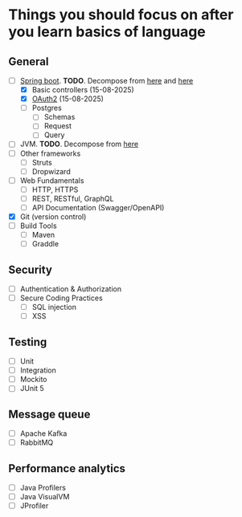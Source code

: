 # Things you should focus on after you learn basics of language

## General

- [ ] [Spring boot](https://github.com/ArickCodeGuy/spring-test). **TODO**. Decompose from [here](https://spring.academy/courses) and [here](https://www.baeldung.com/spring-boot)
  - [x] Basic controllers (15-08-2025)
  - [x] [OAuth2](https://spring.io/guides/tutorials/spring-boot-oauth2) (15-08-2025)
  - [ ] Postgres
    - [ ] Schemas
    - [ ] Request
    - [ ] Query
- [ ] JVM. **TODO**. Decompose from [here](https://docs.oracle.com/en/java/javase/24/vm/java-virtual-machine-technology-overview.html)
- [ ] Other frameworks
  - [ ] Struts
  - [ ] Dropwizard
- [ ] Web Fundamentals
  - [ ] HTTP, HTTPS
  - [ ] REST, RESTful, GraphQL
  - [ ] API Documentation (Swagger/OpenAPI)
- [x] Git (version control)
- [ ] Build Tools
  - [ ] Maven
  - [ ] Graddle

## Security

- [ ] Authentication & Authorization
- [ ] Secure Coding Practices
  - [ ] SQL injection
  - [ ] XSS

## Testing

- [ ] Unit
- [ ] Integration
- [ ] Mockito
- [ ] JUnit 5

## Message queue

- [ ] Apache Kafka
- [ ] RabbitMQ

## Performance analytics

- [ ] Java Profilers
- [ ] Java VisualVM
- [ ] JProfiler

